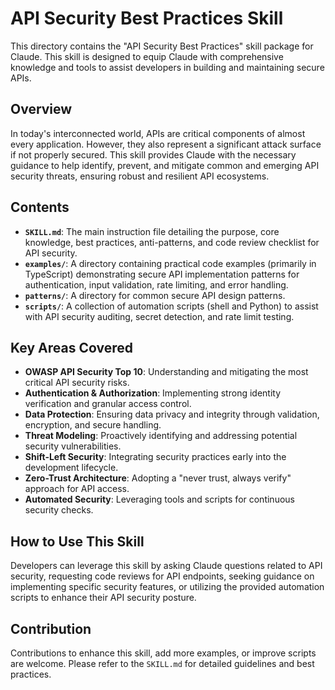 # API Security Best Practices Skill

This directory contains the "API Security Best Practices" skill package for Claude. This skill is designed to equip Claude with comprehensive knowledge and tools to assist developers in building and maintaining secure APIs.

## Overview

In today's interconnected world, APIs are critical components of almost every application. However, they also represent a significant attack surface if not properly secured. This skill provides Claude with the necessary guidance to help identify, prevent, and mitigate common and emerging API security threats, ensuring robust and resilient API ecosystems.

## Contents

*   **`SKILL.md`**: The main instruction file detailing the purpose, core knowledge, best practices, anti-patterns, and code review checklist for API security.
*   **`examples/`**: A directory containing practical code examples (primarily in TypeScript) demonstrating secure API implementation patterns for authentication, input validation, rate limiting, and error handling.
*   **`patterns/`**: A directory for common secure API design patterns.
*   **`scripts/`**: A collection of automation scripts (shell and Python) to assist with API security auditing, secret detection, and rate limit testing.

## Key Areas Covered

*   **OWASP API Security Top 10**: Understanding and mitigating the most critical API security risks.
*   **Authentication & Authorization**: Implementing strong identity verification and granular access control.
*   **Data Protection**: Ensuring data privacy and integrity through validation, encryption, and secure handling.
*   **Threat Modeling**: Proactively identifying and addressing potential security vulnerabilities.
*   **Shift-Left Security**: Integrating security practices early into the development lifecycle.
*   **Zero-Trust Architecture**: Adopting a "never trust, always verify" approach for API access.
*   **Automated Security**: Leveraging tools and scripts for continuous security checks.

## How to Use This Skill

Developers can leverage this skill by asking Claude questions related to API security, requesting code reviews for API endpoints, seeking guidance on implementing specific security features, or utilizing the provided automation scripts to enhance their API security posture.

## Contribution

Contributions to enhance this skill, add more examples, or improve scripts are welcome. Please refer to the `SKILL.md` for detailed guidelines and best practices.
